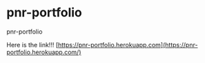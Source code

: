 # pnr-portfolio
pnr-portfolio

Here is the link!!!
[https://pnr-portfolio.herokuapp.com](https://pnr-portfolio.herokuapp.com/)
